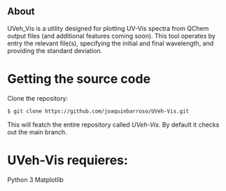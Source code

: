 ## About
UVeh_Vis is a utility designed for plotting UV-Vis spectra from QChem output files (and additional features coming soon). This tool operates by entry the relevant file(s), specifying the initial and final wavelength, and providing the standard deviation.

# Getting the source code

Clone the repository:
```bash
$ git clone https://github.com/joaquinbarroso/UVeh-Vis.git
```

This will featch the entire repository called *UVeh-Vis*. 
By default it checks out the main branch.

# UVeh-Vis requieres:
Python 3
Matplotlib
